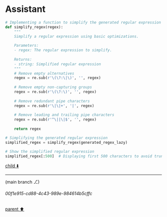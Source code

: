 # Assistant

```python
# Implementing a function to simplify the generated regular expression using basic optimizations
def simplify_regex(regex):
    """
    Simplify a regular expression using basic optimizations.
    
    Parameters:
    - regex: The regular expression to simplify.
    
    Returns:
    - string: Simplified regular expression
    """
    # Remove empty alternatives
    regex = re.sub(r'\(\?:\|\)', '', regex)
    
    # Remove empty non-capturing groups
    regex = re.sub(r'\(\?:\)', '', regex)
    
    # Remove redundant pipe characters
    regex = re.sub(r'\|\|+', '|', regex)
    
    # Remove leading and trailing pipe characters
    regex = re.sub(r'^\||\|$', '', regex)
    
    return regex

# Simplifying the generated regular expression
simplified_regex = simplify_regex(generated_regex_lazy)

# Show the simplified regular expression
simplified_regex[:500]  # Displaying first 500 characters to avoid truncation
```

[child ⬇️](#00f1e915-cd88-4c43-989e-984614b5cffc)

---

(main branch ⎇)
###### 00f1e915-cd88-4c43-989e-984614b5cffc
[parent ⬆️](#36a52660-9f20-44bd-b285-495789192a27)
